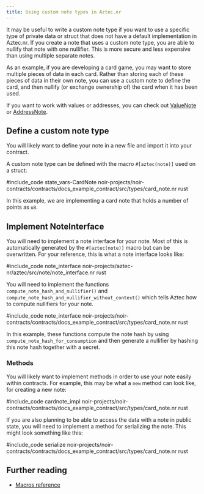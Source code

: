 ```yaml
---
title: Using custom note types in Aztec.nr
---
```


It may be useful to write a custom note type if you want to use a specific type of private data or struct that does not have a default implementation in Aztec.nr. If you create a note that uses a custom note type, you are able to nullify that note with one nullifier. This is more secure and less expensive than using multiple separate notes.

As an example, if you are developing a card game, you may want to store multiple pieces of data in each card. Rather than storing each of these pieces of data in their own note, you can use a custom note to define the card, and then nullify (or exchange ownership of) the card when it has been used. 

If you want to work with values or addresses, you can check out [ValueNote](./value_note.md) or [AddressNote](./address_note.md). 

## Define a custom note type

You will likely want to define your note in a new file and import it into your contract.

A custom note type can be defined with the macro `#[aztec(note)]` used on a struct:

#include_code state_vars-CardNote noir-projects/noir-contracts/contracts/docs_example_contract/src/types/card_note.nr rust

In this example, we are implementing a card note that holds a number of points as `u8`.

## Implement NoteInterface

You will need to implement a note interface for your note. Most of this is automatically generated by the `#[aztec(note)]` macro but can be overwritten. For your reference, this is what a note interface looks like:

#include_code note_interface noir-projects/aztec-nr/aztec/src/note/note_interface.nr rust

You will need to implement the functions `compute_note_hash_and_nullifier()` and `compute_note_hash_and_nullifier_without_context()` which tells Aztec how to compute nullifiers for your note.

#include_code note_interface noir-projects/noir-contracts/contracts/docs_example_contract/src/types/card_note.nr rust
 
In this example, these functions compute the note hash by using `compute_note_hash_for_consumption` and then generate a nullifier by hashing this note hash together with a secret.

### Methods

You will likely want to implement methods in order to use your note easily within contracts. For example, this may be what a `new` method can look like, for creating a new note:

#include_code cardnote_impl noir-projects/noir-contracts/contracts/docs_example_contract/src/types/card_note.nr rust

If you are also planning to be able to access the data with a note in public state, you will need to implement a method for serializing the note. This might look something like this:

#include_code serialize noir-projects/noir-contracts/contracts/docs_example_contract/src/types/card_note.nr rust

## Further reading

- [Macros reference](../../../../reference/developer_references/smart_contract_reference/macros.md)